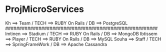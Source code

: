 # ProjMicroServices

Kh ==>  Team / TECH ==> RUBY On Rails / DB ==> PostgreSQL #######################################################
Imtinen ==> Stadium / TECH ==> RUBY On Rails / DB ==> MongoDB
Ibtissem ==> Player / TECH ==> RUBY On Rails / DB ==> MySQL 
Souha ==> Staff  / TECH ==> SpringFrameWork / DB ==> Apache Cassandra
